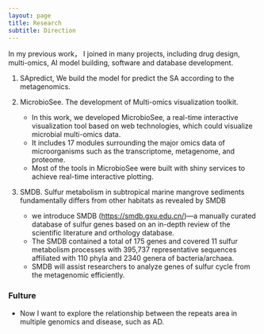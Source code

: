 ```yaml
---
layout: page
title: Research
subtitle: Direction
---
```


In my previous work， I joined in many projects, including drug design, multi-omics, AI model building, software and database development.

1. SApredict, We build the model for predict the SA according to the metagenomics.

2. MicrobioSee. The development of Multi-omics visualization toolkit.
	- In this work, we developed MicrobioSee, a real-time interactive visualization tool based on web technologies, which could visualize microbial multi-omics data. 
	- It includes 17 modules surrounding the major omics data of microorganisms such as the transcriptome, metagenome, and proteome. 
	- Most of the tools in MicrobioSee were built with shiny services to achieve real-time interactive plotting.

3. SMDB. Sulfur metabolism in subtropical marine mangrove sediments fundamentally differs from other habitats as revealed by SMDB
	- we introduce SMDB (https://smdb.gxu.edu.cn/)—a manually curated database of sulfur genes based on an in-depth review of the scientific literature and orthology database.
	- The SMDB contained a total of 175 genes and covered 11 sulfur metabolism processes with 395,737 representative sequences affiliated with 110 phyla and 2340 genera of bacteria/archaea.
	- SMDB will assist researchers to analyze genes of sulfur cycle from the metagenomic efficiently.	

### Fulture

- Now I want to explore the relationship between the repeats area in multiple genomics and disease, such as AD.